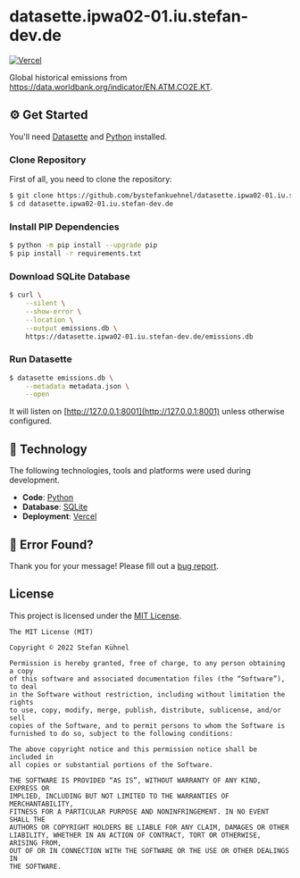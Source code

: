 # datasette.ipwa02-01.iu.stefan-dev.de

[![Vercel](../../actions/workflows/vercel.yml/badge.svg)](../../actions/workflows/vercel.yml)

Global historical emissions from https://data.worldbank.org/indicator/EN.ATM.CO2E.KT.

## ⚙️ Get Started

You'll need [Datasette](https://datasette.io/) and [Python](https://python.org) installed.

### Clone Repository

First of all, you need to clone the repository:

```bash
$ git clone https://github.com/bystefankuehnel/datasette.ipwa02-01.iu.stefan-dev.de.git
$ cd datasette.ipwa02-01.iu.stefan-dev.de
```

### Install PIP Dependencies

```bash
$ python -m pip install --upgrade pip
$ pip install -r requirements.txt
```

### Download SQLite Database

```bash
$ curl \
    --silent \
    --show-error \
    --location \
    --output emissions.db \
    https://datasette.ipwa02-01.iu.stefan-dev.de/emissions.db
```

### Run Datasette

```bash
$ datasette emissions.db \
    --metadata metadata.json \
    --open
```

It will listen on [http://127.0.0.1:8001](http://127.0.0.1:8001) unless otherwise configured.

## 🔨 Technology

The following technologies, tools and platforms were used during development.

- **Code**: [Python](https://www.python.org)
- **Database**: [SQLite](https://sqlite.org)
- **Deployment**: [Vercel](https://vercel.com)

## 👷‍ Error Found?

Thank you for your message! Please fill out a [bug report](../../issues/new?assignees=&labels=&template=bug_report.md&title=).

## License

This project is licensed under the [MIT License](https://choosealicense.com/licenses/mit/).

```
The MIT License (MIT)

Copyright © 2022 Stefan Kühnel

Permission is hereby granted, free of charge, to any person obtaining a copy
of this software and associated documentation files (the “Software”), to deal
in the Software without restriction, including without limitation the rights
to use, copy, modify, merge, publish, distribute, sublicense, and/or sell
copies of the Software, and to permit persons to whom the Software is
furnished to do so, subject to the following conditions:

The above copyright notice and this permission notice shall be included in
all copies or substantial portions of the Software.

THE SOFTWARE IS PROVIDED “AS IS”, WITHOUT WARRANTY OF ANY KIND, EXPRESS OR
IMPLIED, INCLUDING BUT NOT LIMITED TO THE WARRANTIES OF MERCHANTABILITY,
FITNESS FOR A PARTICULAR PURPOSE AND NONINFRINGEMENT. IN NO EVENT SHALL THE
AUTHORS OR COPYRIGHT HOLDERS BE LIABLE FOR ANY CLAIM, DAMAGES OR OTHER
LIABILITY, WHETHER IN AN ACTION OF CONTRACT, TORT OR OTHERWISE, ARISING FROM,
OUT OF OR IN CONNECTION WITH THE SOFTWARE OR THE USE OR OTHER DEALINGS IN
THE SOFTWARE.
```
